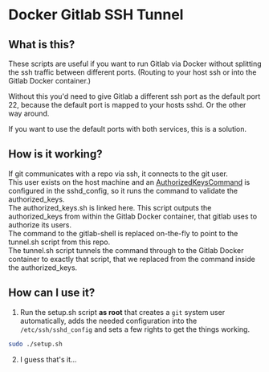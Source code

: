 # Docker Gitlab SSH Tunnel

## What is this?
These scripts are useful if you want to run Gitlab via Docker without splitting the ssh traffic between different ports. (Routing to your host ssh or into the Gitlab Docker container.)

Without this you'd need to give Gitlab a different ssh port as the default port 22, because the default port is mapped to your hosts sshd. Or the other way around.

If you want to use the default ports with both services, this is a solution.

## How is it working?

If git communicates with a repo via ssh, it connects to the git user. \
This user exists on the host machine and an [AuthorizedKeysCommand](https://man.openbsd.org/sshd_config#AuthorizedKeysCommand) is configured in the sshd_config, so it runs the command to validate the authorized_keys. \
The authorized_keys.sh is linked here. This script outputs the authorized_keys from within the Gitlab Docker container, that gitlab uses to authorize its users. \
The command to the gitlab-shell is replaced on-the-fly to point to the tunnel.sh script from this repo.\
The tunnel.sh script tunnels the command through to the Gitlab Docker container to exactly that script, that we replaced from the command inside the authorized_keys.

## How can I use it?

1. Run the setup.sh script **as root** that creates a `git` system user automatically, adds the needed configuration into the `/etc/ssh/sshd_config` and sets a few rights to get the things working.

```bash
sudo ./setup.sh
```

2. I guess that's it...

